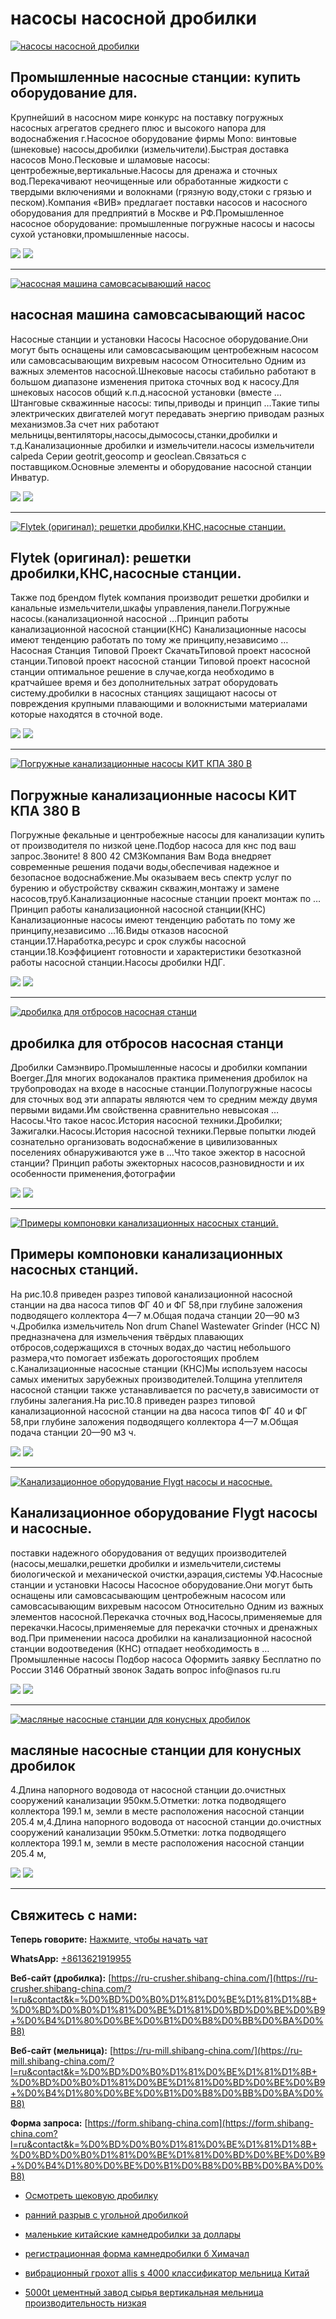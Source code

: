# насосы насосной дробилки

<a href="https://swt.shibang-china.com/?l=ru&img&k=%D0%BD%D0%B0%D1%81%D0%BE%D1%81%D1%8B+%D0%BD%D0%B0%D1%81%D0%BE%D1%81%D0%BD%D0%BE%D0%B9+%D0%B4%D1%80%D0%BE%D0%B1%D0%B8%D0%BB%D0%BA%D0%B8" target="_blank">![насосы насосной дробилки](http://static.shibang-china.com/all-800x300/1242.jpg)</a>

## Промышленные насосные станции: купить оборудование для.
Крупнейший в насосном мире конкурс на поставку погружных насосных агрегатов среднего плюс и высокого напора для водоснабжения г.Насосное оборудование фирмы Mono: винтовые (шнековые) насосы,дробилки (измельчители).Быстрая доставка насосов Моно.Песковые и шламовые насосы: центробежные,вертикальные.Насосы для дренажа и сточных вод.Перекачивают неочищенные или обработанные жидкости с твердыми включениями и волокнами (грязную воду,стоки с грязью и песком).Компания &#171;ВИВ&#187; предлагает поставки насосов и насосного оборудования для предприятий в Москве и РФ.Промышленное насосное оборудование: промышленные погружные насосы и насосы сухой установки,промышленные насосы.


<a href="https://whatsapp.shibangsoft.com/WhatsApp.php" target="_blank" title="WhatsApp">![](http://static.shibang-china.com/icon/whatsapp.png)</a> <a href="https://swt.shibang-china.com/?l=ru&icon&k=%D0%BD%D0%B0%D1%81%D0%BE%D1%81%D1%8B+%D0%BD%D0%B0%D1%81%D0%BE%D1%81%D0%BD%D0%BE%D0%B9+%D0%B4%D1%80%D0%BE%D0%B1%D0%B8%D0%BB%D0%BA%D0%B8" target="_blank">![](http://static.shibang-china.com/icon/chat-ru.png)</a>

---

<a href="https://swt.shibang-china.com/?l=ru&img&k=%D0%BD%D0%B0%D1%81%D0%BE%D1%81%D1%8B+%D0%BD%D0%B0%D1%81%D0%BE%D1%81%D0%BD%D0%BE%D0%B9+%D0%B4%D1%80%D0%BE%D0%B1%D0%B8%D0%BB%D0%BA%D0%B8" target="_blank">![насосная машина самовсасывающий насос](http://static.shibang-china.com/all-800x300/113.jpg)</a>

## насосная машина самовсасывающий насос
Насосные станции и установки Насосы Насосное оборудование.Они могут быть оснащены или самовсасывающим центробежным насосом или самовсасывающим вихревым насосом Относительно Одним из важных элементов насосной.Шнековые насосы стабильно работают в большом диапазоне изменения притока сточных вод к насосу.Для шнековых насосов общий к.п.д.насосной установки (вместе …Штанговые скважинные насосы: типы,приводы и принцип …Такие типы электрических двигателей могут передавать энергию приводам разных механизмов.За счет них работают мельницы,вентиляторы,насосы,дымососы,станки,дробилки и т.д.Канализационные дробилки и измельчители.насосы измельчители calpeda Серии geotrit,geocomp и geoclean.Связаться с поставщиком.Основные элементы и оборудование насосной станции Инватур.


<a href="https://whatsapp.shibangsoft.com/WhatsApp.php" target="_blank" title="WhatsApp">![](http://static.shibang-china.com/icon/whatsapp.png)</a> <a href="https://swt.shibang-china.com/?l=ru&icon&k=%D0%BD%D0%B0%D1%81%D0%BE%D1%81%D1%8B+%D0%BD%D0%B0%D1%81%D0%BE%D1%81%D0%BD%D0%BE%D0%B9+%D0%B4%D1%80%D0%BE%D0%B1%D0%B8%D0%BB%D0%BA%D0%B8" target="_blank">![](http://static.shibang-china.com/icon/chat-ru.png)</a>

---

<a href="https://swt.shibang-china.com/?l=ru&img&k=%D0%BD%D0%B0%D1%81%D0%BE%D1%81%D1%8B+%D0%BD%D0%B0%D1%81%D0%BE%D1%81%D0%BD%D0%BE%D0%B9+%D0%B4%D1%80%D0%BE%D0%B1%D0%B8%D0%BB%D0%BA%D0%B8" target="_blank">![Flytek (оригинал): решетки дробилки,КНС,насосные станции.](http://static.shibang-china.com/all-800x300/714.jpg)</a>

## Flytek (оригинал): решетки дробилки,КНС,насосные станции.
Также под брендом flytek компания производит решетки дробилки и канальные измельчители,шкафы управления,панели.Погружные насосы.(канализационной насосной …Принцип работы канализационной насосной станции(КНС) Канализационные насосы имеют тенденцию работать по тому же принципу,независимо …Насосная Станция Типовой Проект СкачатьТиповой проект насосной станции.Типовой проект насосной станции Типовой проект насосной станции оптимальное решение в случае,когда необходимо в кратчайшее время и без дополнительных затрат оборудовать систему.дробилки в насосных станциях защищают насосы от повреждения крупными плавающими и волокнистыми материалами которые находятся в сточной воде.


<a href="https://whatsapp.shibangsoft.com/WhatsApp.php" target="_blank" title="WhatsApp">![](http://static.shibang-china.com/icon/whatsapp.png)</a> <a href="https://swt.shibang-china.com/?l=ru&icon&k=%D0%BD%D0%B0%D1%81%D0%BE%D1%81%D1%8B+%D0%BD%D0%B0%D1%81%D0%BE%D1%81%D0%BD%D0%BE%D0%B9+%D0%B4%D1%80%D0%BE%D0%B1%D0%B8%D0%BB%D0%BA%D0%B8" target="_blank">![](http://static.shibang-china.com/icon/chat-ru.png)</a>

---

<a href="https://swt.shibang-china.com/?l=ru&img&k=%D0%BD%D0%B0%D1%81%D0%BE%D1%81%D1%8B+%D0%BD%D0%B0%D1%81%D0%BE%D1%81%D0%BD%D0%BE%D0%B9+%D0%B4%D1%80%D0%BE%D0%B1%D0%B8%D0%BB%D0%BA%D0%B8" target="_blank">![Погружные канализационные насосы КИТ КПА 380 В](http://static.shibang-china.com/all-800x300/796.jpg)</a>

## Погружные канализационные насосы КИТ КПА 380 В
Погружные фекальные и центробежные насосы для канализации купить от производителя по низкой цене.Подбор насоса для кнс под ваш запрос.Звоните! 8 800 42 СМЗКомпания Вам Вода внедряет современные решения подачи воды,обеспечивая надежное и безопасное водоснабжение.Мы оказываем весь спектр услуг по бурению и обустройству скважин скважин,монтажу и замене насосов,труб.Канализационные насосные станции проект монтаж по …Принцип работы канализационной насосной станции(КНС) Канализационные насосы имеют тенденцию работать по тому же принципу,независимо …16.Виды отказов насосной станции.17.Наработка,ресурс и срок службы насосной станции.18.Коэффициент готовности и характеристики безотказной работы насосной станции.Насосы дробилки НДГ.


<a href="https://whatsapp.shibangsoft.com/WhatsApp.php" target="_blank" title="WhatsApp">![](http://static.shibang-china.com/icon/whatsapp.png)</a> <a href="https://swt.shibang-china.com/?l=ru&icon&k=%D0%BD%D0%B0%D1%81%D0%BE%D1%81%D1%8B+%D0%BD%D0%B0%D1%81%D0%BE%D1%81%D0%BD%D0%BE%D0%B9+%D0%B4%D1%80%D0%BE%D0%B1%D0%B8%D0%BB%D0%BA%D0%B8" target="_blank">![](http://static.shibang-china.com/icon/chat-ru.png)</a>

---

<a href="https://swt.shibang-china.com/?l=ru&img&k=%D0%BD%D0%B0%D1%81%D0%BE%D1%81%D1%8B+%D0%BD%D0%B0%D1%81%D0%BE%D1%81%D0%BD%D0%BE%D0%B9+%D0%B4%D1%80%D0%BE%D0%B1%D0%B8%D0%BB%D0%BA%D0%B8" target="_blank">![дробилка для отбросов насосная станци](http://static.shibang-china.com/all-800x300/190.jpg)</a>

## дробилка для отбросов насосная станци
Дробилки Самэнвиро.Промышленные насосы и дробилки компании Boerger.Для многих водоканалов практика применения дробилок на трубопроводах на входе в насосные станции.Полупогружные насосы для сточных вод эти аппараты являются чем то средним между двумя первыми видами.Им свойственна сравнительно невысокая …Насосы.Что такое насос.История насосной техники.Дробилки; Зажигалки.Насосы.История насосной техники.Первые попытки людей сознательно организовать водоснабжение в цивилизованных поселениях обнаруживаются уже в …Что такое эжектор в насосной станции? Принцип работы эжекторных насосов,разновидности и их особенности применения,фотографии


<a href="https://whatsapp.shibangsoft.com/WhatsApp.php" target="_blank" title="WhatsApp">![](http://static.shibang-china.com/icon/whatsapp.png)</a> <a href="https://swt.shibang-china.com/?l=ru&icon&k=%D0%BD%D0%B0%D1%81%D0%BE%D1%81%D1%8B+%D0%BD%D0%B0%D1%81%D0%BE%D1%81%D0%BD%D0%BE%D0%B9+%D0%B4%D1%80%D0%BE%D0%B1%D0%B8%D0%BB%D0%BA%D0%B8" target="_blank">![](http://static.shibang-china.com/icon/chat-ru.png)</a>

---

<a href="https://swt.shibang-china.com/?l=ru&img&k=%D0%BD%D0%B0%D1%81%D0%BE%D1%81%D1%8B+%D0%BD%D0%B0%D1%81%D0%BE%D1%81%D0%BD%D0%BE%D0%B9+%D0%B4%D1%80%D0%BE%D0%B1%D0%B8%D0%BB%D0%BA%D0%B8" target="_blank">![Примеры компоновки канализационных насосных станций.](http://static.shibang-china.com/all-800x300/1014.jpg)</a>

## Примеры компоновки канализационных насосных станций.
На рис.10.8 приведен разрез типовой канализационной насосной станции на два насоса типов ФГ 40 и ФГ 58,при глубине заложения подводящего коллектора 4—7 м.Общая подача станции 20—90 м3 ч.Дробилка измельчитель Non drum Chanel Wastewater Grinder (HCC N) предназначена для измельчения твёрдых плавающих отбросов,содержащихся в сточных водах,до частиц небольшого размера,что помогает избежать дорогостоящих проблем с.Канализационные насосные станции (КНС)Мы используем насосы самых именитых зарубежных производителей.Толщина утеплителя насосной станции также устанавливается по расчету,в зависимости от глубины залегания.На рис.10.8 приведен разрез типовой канализационной насосной станции на два насоса типов ФГ 40 и ФГ 58,при глубине заложения подводящего коллектора 4—7 м.Общая подача станции 20—90 м3 ч.


<a href="https://whatsapp.shibangsoft.com/WhatsApp.php" target="_blank" title="WhatsApp">![](http://static.shibang-china.com/icon/whatsapp.png)</a> <a href="https://swt.shibang-china.com/?l=ru&icon&k=%D0%BD%D0%B0%D1%81%D0%BE%D1%81%D1%8B+%D0%BD%D0%B0%D1%81%D0%BE%D1%81%D0%BD%D0%BE%D0%B9+%D0%B4%D1%80%D0%BE%D0%B1%D0%B8%D0%BB%D0%BA%D0%B8" target="_blank">![](http://static.shibang-china.com/icon/chat-ru.png)</a>

---

<a href="https://swt.shibang-china.com/?l=ru&img&k=%D0%BD%D0%B0%D1%81%D0%BE%D1%81%D1%8B+%D0%BD%D0%B0%D1%81%D0%BE%D1%81%D0%BD%D0%BE%D0%B9+%D0%B4%D1%80%D0%BE%D0%B1%D0%B8%D0%BB%D0%BA%D0%B8" target="_blank">![Канализационное оборудование Flygt насосы и насосные.](http://static.shibang-china.com/all-800x300/591.jpg)</a>

## Канализационное оборудование Flygt насосы и насосные.
поставки надежного оборудования от ведущих производителей (насосы,мешалки,решетки дробилки и измельчители,системы биологической и механической очистки,аэрация,системы УФ.Насосные станции и установки Насосы Насосное оборудование.Они могут быть оснащены или самовсасывающим центробежным насосом или самовсасывающим вихревым насосом Относительно Одним из важных элементов насосной.Перекачка сточных вод,Насосы,применяемые для перекачки.Насосы,применяемые для перекачки сточных и дренажных вод.При применении насоса дробилки на канализационной насосной станции водоотведения (КНС) отпадает необходимость в …Промышленные насосы Подбор насоса Оформить заявку Бесплатно по России 3146 Обратный звонок Задать вопрос info@nasos ru.ru


<a href="https://whatsapp.shibangsoft.com/WhatsApp.php" target="_blank" title="WhatsApp">![](http://static.shibang-china.com/icon/whatsapp.png)</a> <a href="https://swt.shibang-china.com/?l=ru&icon&k=%D0%BD%D0%B0%D1%81%D0%BE%D1%81%D1%8B+%D0%BD%D0%B0%D1%81%D0%BE%D1%81%D0%BD%D0%BE%D0%B9+%D0%B4%D1%80%D0%BE%D0%B1%D0%B8%D0%BB%D0%BA%D0%B8" target="_blank">![](http://static.shibang-china.com/icon/chat-ru.png)</a>

---

<a href="https://swt.shibang-china.com/?l=ru&img&k=%D0%BD%D0%B0%D1%81%D0%BE%D1%81%D1%8B+%D0%BD%D0%B0%D1%81%D0%BE%D1%81%D0%BD%D0%BE%D0%B9+%D0%B4%D1%80%D0%BE%D0%B1%D0%B8%D0%BB%D0%BA%D0%B8" target="_blank">![масляные насосные станции для конусных дробилок](http://static.shibang-china.com/all-800x300/646.jpg)</a>

## масляные насосные станции для конусных дробилок
4.Длина напорного водовода от насосной станции до.очистных сооружений канализации 950км.5.Отметки: лотка подводящего коллектора 199.1 м, земли в месте расположения насосной станции 205.4 м,4.Длина напорного водовода от насосной станции до.очистных сооружений канализации 950км.5.Отметки: лотка подводящего коллектора 199.1 м, земли в месте расположения насосной станции 205.4 м,

<a href="https://whatsapp.shibangsoft.com/WhatsApp.php" target="_blank" title="WhatsApp">![](http://static.shibang-china.com/icon/whatsapp.png)</a> <a href="https://swt.shibang-china.com/?l=ru&icon&k=%D0%BD%D0%B0%D1%81%D0%BE%D1%81%D1%8B+%D0%BD%D0%B0%D1%81%D0%BE%D1%81%D0%BD%D0%BE%D0%B9+%D0%B4%D1%80%D0%BE%D0%B1%D0%B8%D0%BB%D0%BA%D0%B8" target="_blank">![](http://static.shibang-china.com/icon/chat-ru.png)</a>

---
## Свяжитесь с нами:

**Теперь говорите:** [Нажмите, чтобы начать чат](https://swt.shibang-china.com?l=ru&contact&k=%D0%BD%D0%B0%D1%81%D0%BE%D1%81%D1%8B+%D0%BD%D0%B0%D1%81%D0%BE%D1%81%D0%BD%D0%BE%D0%B9+%D0%B4%D1%80%D0%BE%D0%B1%D0%B8%D0%BB%D0%BA%D0%B8)

**WhatsApp:**  [+8613621919955](https://whatsapp.shibangsoft.com/WhatsApp.php)

**Веб-сайт (дробилка):** [https://ru-crusher.shibang-china.com/](https://ru-crusher.shibang-china.com/?l=ru&contact&k=%D0%BD%D0%B0%D1%81%D0%BE%D1%81%D1%8B+%D0%BD%D0%B0%D1%81%D0%BE%D1%81%D0%BD%D0%BE%D0%B9+%D0%B4%D1%80%D0%BE%D0%B1%D0%B8%D0%BB%D0%BA%D0%B8)

**Веб-сайт (мельница):** [https://ru-mill.shibang-china.com/](https://ru-mill.shibang-china.com/?l=ru&contact&k=%D0%BD%D0%B0%D1%81%D0%BE%D1%81%D1%8B+%D0%BD%D0%B0%D1%81%D0%BE%D1%81%D0%BD%D0%BE%D0%B9+%D0%B4%D1%80%D0%BE%D0%B1%D0%B8%D0%BB%D0%BA%D0%B8)

**Форма запроса:** [https://form.shibang-china.com](https://form.shibang-china.com?l=ru&contact&k=%D0%BD%D0%B0%D1%81%D0%BE%D1%81%D1%8B+%D0%BD%D0%B0%D1%81%D0%BE%D1%81%D0%BD%D0%BE%D0%B9+%D0%B4%D1%80%D0%BE%D0%B1%D0%B8%D0%BB%D0%BA%D0%B8)

* [Осмотреть щековую дробилку](../133/%D0%9E%D1%81%D0%BC%D0%BE%D1%82%D1%80%D0%B5%D1%82%D1%8C%20%D1%89%D0%B5%D0%BA%D0%BE%D0%B2%D1%83%D1%8E%20%D0%B4%D1%80%D0%BE%D0%B1%D0%B8%D0%BB%D0%BA%D1%83.md)

* [ранний разрыв с угольной дробилкой](../133/%D1%80%D0%B0%D0%BD%D0%BD%D0%B8%D0%B9%20%D1%80%D0%B0%D0%B7%D1%80%D1%8B%D0%B2%20%D1%81%20%D1%83%D0%B3%D0%BE%D0%BB%D1%8C%D0%BD%D0%BE%D0%B9%20%D0%B4%D1%80%D0%BE%D0%B1%D0%B8%D0%BB%D0%BA%D0%BE%D0%B9.md)

* [маленькие китайские камнедробилки за доллары](../133/%D0%BC%D0%B0%D0%BB%D0%B5%D0%BD%D1%8C%D0%BA%D0%B8%D0%B5%20%D0%BA%D0%B8%D1%82%D0%B0%D0%B9%D1%81%D0%BA%D0%B8%D0%B5%20%D0%BA%D0%B0%D0%BC%D0%BD%D0%B5%D0%B4%D1%80%D0%BE%D0%B1%D0%B8%D0%BB%D0%BA%D0%B8%20%D0%B7%D0%B0%20%D0%B4%D0%BE%D0%BB%D0%BB%D0%B0%D1%80%D1%8B.md)

* [регистрационная форма камнедробилки б Химачал](../132/%D1%80%D0%B5%D0%B3%D0%B8%D1%81%D1%82%D1%80%D0%B0%D1%86%D0%B8%D0%BE%D0%BD%D0%BD%D0%B0%D1%8F%20%D1%84%D0%BE%D1%80%D0%BC%D0%B0%20%D0%BA%D0%B0%D0%BC%D0%BD%D0%B5%D0%B4%D1%80%D0%BE%D0%B1%D0%B8%D0%BB%D0%BA%D0%B8%20%D0%B1%20%D0%A5%D0%B8%D0%BC%D0%B0%D1%87%D0%B0%D0%BB.md)

* [вибрационный грохот allis s 4000 классификатор мельница Китай](../133/%D0%B2%D0%B8%D0%B1%D1%80%D0%B0%D1%86%D0%B8%D0%BE%D0%BD%D0%BD%D1%8B%D0%B9%20%D0%B3%D1%80%D0%BE%D1%85%D0%BE%D1%82%20allis%20s%204000%20%D0%BA%D0%BB%D0%B0%D1%81%D1%81%D0%B8%D1%84%D0%B8%D0%BA%D0%B0%D1%82%D0%BE%D1%80%20%D0%BC%D0%B5%D0%BB%D1%8C%D0%BD%D0%B8%D1%86%D0%B0%20%D0%9A%D0%B8%D1%82%D0%B0%D0%B9.md)

* [5000t цементный завод сырья вертикальная мельница производительность низкая](../133/5000t%20%D1%86%D0%B5%D0%BC%D0%B5%D0%BD%D1%82%D0%BD%D1%8B%D0%B9%20%D0%B7%D0%B0%D0%B2%D0%BE%D0%B4%20%D1%81%D1%8B%D1%80%D1%8C%D1%8F%20%D0%B2%D0%B5%D1%80%D1%82%D0%B8%D0%BA%D0%B0%D0%BB%D1%8C%D0%BD%D0%B0%D1%8F%20%D0%BC%D0%B5%D0%BB%D1%8C%D0%BD%D0%B8%D1%86%D0%B0%20%D0%BF%D1%80%D0%BE%D0%B8%D0%B7%D0%B2%D0%BE%D0%B4%D0%B8%D1%82%D0%B5%D0%BB%D1%8C%D0%BD%D0%BE%D1%81%D1%82%D1%8C%20%D0%BD%D0%B8%D0%B7%D0%BA%D0%B0%D1%8F.md)